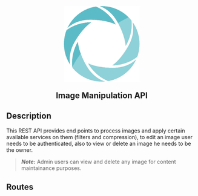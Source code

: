 <p align="center"><img src="./images/logo.png" width="200" alt="Laravel Logo"></p>

<p align="center" style="font-weight: bold; font-size: 1.5em">Image Manipulation API</p>

## Description
This REST API provides end points to process images and apply certain available services on them (filters and compression), to edit an image user needs to be authenticated, also to view or delete an image he needs to be the owner. <br>
> **_Note:_** Admin users can view and delete any image for content maintainance purposes.
## **Routes**
